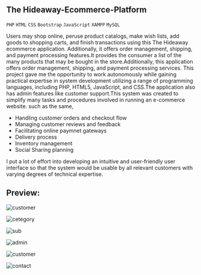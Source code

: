 ## The Hideaway-Ecommerce-Platform
`PHP` `HTML` `CSS` `Bootstrap` `JavaScript` `XAMPP` `MySQL`

Users may shop online, peruse product catalogs, make wish lists, add goods to shopping carts, and finish transactions using this The Hideaway ecommerce application. Additionally, it offers order management, shipping, and payment processing features.It provides the consumer a list of the many products that may be bought in the store.Additionally, this application offers order management, shipping, and payment processing services. 
This project gave me the opportunity to work autonomously while gaining practical expertise in system development utilizing a range of programming languages, including PHP, HTML5, JavaScript, and CSS.The application also has admin features like customer support.This system was created to simplify many tasks and procedures involved in running an e-commerce website. such as the same,   

- Handling customer orders and checkout flow
- Managing customer reviews and feedback
- Facilitating online paymnet gateways 
- Delivery process
- Inventory management 
- Social Sharing planning 
  
I put a lot of effort into developing an intuitive and user-friendly user interface so that the system would be usable by all relevant customers with varying degrees of technical expertise. 

## Preview:

![customer](https://github.com/Randika00/Online-Zilla-Ecommerce-Platform/assets/89309192/9bfde4a2-0001-41e8-9d9e-26bba90e7bd2)


![cetegory](https://github.com/Randika00/Online-Zilla-Ecommerce-Platform/assets/89309192/889864e7-7bba-47cd-9f2b-dfcd826fa3c3)

![sub](https://github.com/Randika00/Online-Zilla-Ecommerce-Platform/assets/89309192/083fe361-d0fe-4595-8b6e-0afb7bd8e172)


![admin](https://github.com/Randika00/Online-Zilla-Ecommerce-Platform/assets/89309192/620b17bc-fe6b-43e3-a2d5-b0668e8c23ea)

![customer](https://github.com/Randika00/Online-Zilla-Ecommerce-Platform/assets/89309192/5d9c59b2-7d11-41ae-bacb-fe8cbb5c017c)


![contact](https://github.com/Randika00/Online-Zilla-Ecommerce-Platform/assets/89309192/e262945e-fc70-4b0b-a7f8-34bcea674f74)






